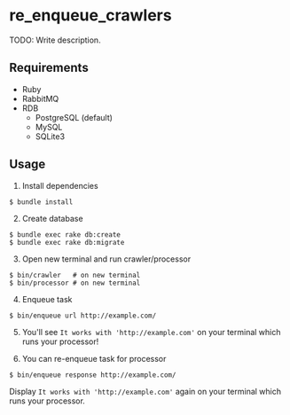 # re_enqueue_crawlers

TODO: Write description.

## Requirements

- Ruby
- RabbitMQ
- RDB
  - PostgreSQL (default)
  - MySQL
  - SQLite3

## Usage

1. Install dependencies

```
$ bundle install
```

2. Create database

```
$ bundle exec rake db:create
$ bundle exec rake db:migrate
```

3. Open new terminal and run crawler/processor

```
$ bin/crawler   # on new terminal
$ bin/processor # on new terminal
```

4. Enqueue task

```
$ bin/enqueue url http://example.com/
```

5. You'll see `It works with 'http://example.com'` on your terminal which runs your processor!

6. You can re-enqueue task for processor

```
$ bin/enqueue response http://example.com/
```

Display `It works with 'http://example.com'` again on your terminal which runs your processor.
